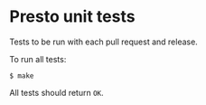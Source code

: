 # Presto unit tests

Tests to be run with each pull request and release.

To run all tests:

	$ make

All tests should return `OK`.